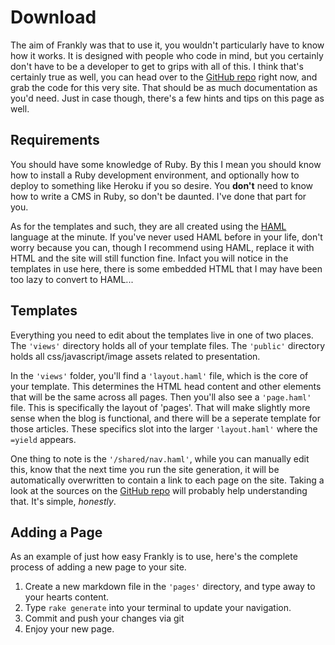 # Download

The aim of Frankly was that to use it, you wouldn't particularly have to know how it works. It is designed with people who code in mind, but you certainly don't have to be a developer to get to grips with all of this. I think that's certainly true as well, you can head over to the [GitHub repo](http://github.com/ajclarkson/frankly) right now, and grab the code for this very site. That should be as much documentation as you'd need. Just in case though, there's a few hints and tips on this page as well.

## Requirements

You should have some knowledge of Ruby. By this I mean you should know how to install a Ruby development environment, and optionally how to deploy to something like Heroku if you so desire. You __don't__ need to know how to write a CMS in Ruby, so don't be daunted. I've done that part for you.

As for the templates and such, they are all created using the [HAML](http://haml.info) language at the minute. If you've never used HAML before in your life, don't worry because you can, though I recommend using HAML, replace it with HTML and the site will still function fine. Infact you will notice in the templates in use here, there is some embedded HTML that I may have been too lazy to convert to HAML...

## Templates

Everything you need to edit about the templates live in one of two places. The <code>'views'</code> directory holds all of your template files. The <code>'public'</code> directory holds all css/javascript/image assets related to presentation. 

In the <code>'views'</code> folder, you'll find a <code>'layout.haml'</code> file, which is the core of your template. This determines the HTML head content and other elements that will be the same across all pages. Then you'll also see a <code>'page.haml'</code> file. This is specifically the layout of 'pages'. That will make slightly more sense when the blog is functional, and there will be a seperate template for those articles. These specifics slot into the larger <code>'layout.haml'</code> where the <code> =yield</code> appears. 

One thing to note is the <code>'/shared/nav.haml'</code>, while you can manually edit this, know that the next time you run the site generation, it will be automatically overwritten to contain a link to each page on the site. 
Taking a look at the sources on the [GitHub repo](http://github.com/ajclarkson/frankly) will probably help understanding that. It's simple, <em>honestly</em>.

## Adding a Page

As an example of just how easy Frankly is to use, here's the complete process of adding a new page to your site.

1. Create a new markdown file in the <code>'pages'</code> directory, and type away to your hearts content.
1. Type <code>rake generate</code> into your terminal to update your navigation.
1. Commit and push your changes via git
1. Enjoy your new page.